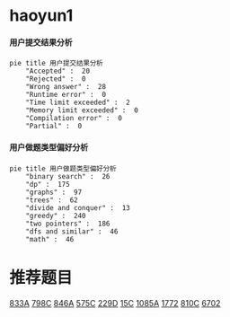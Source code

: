 # haoyun1

<!-- tabs:start -->



#### **用户提交结果分析**

```mermaid
pie title 用户提交结果分析
    "Accepted" :  20
    "Rejected" :  0
    "Wrong answer" :  28
    "Runtime error" :  0
    "Time limit exceeded" :  2
    "Memory limit exceeded" :  0
    "Compilation error" :  0
    "Partial" :  0
```

#### **用户做题类型偏好分析**

```mermaid
pie title 用户做题类型偏好分析
    "binary search" :  26
    "dp" :  175
    "graphs" :  97
    "trees" :  62
    "divide and conquer" :  13
    "greedy" :  240
    "two pointers" :  186
    "dfs and similar" :  46
    "math" :  46
```



<!-- tabs:end -->
# 推荐题目
[833A](https://codeforces.com/contest/833/problem/A)
[798C](https://codeforces.com/contest/798/problem/C)
[846A](https://codeforces.com/contest/846/problem/A)
[575C](https://codeforces.com/contest/575/problem/C)
[229D](https://codeforces.com/contest/229/problem/D)
[15C](https://codeforces.com/contest/15/problem/C)
[1085A](https://codeforces.com/contest/1085/problem/A)
[1772](https://codeforces.com/contest/177/problem/2)
[810C](https://codeforces.com/contest/810/problem/C)
[6702](https://codeforces.com/contest/670/problem/2)
